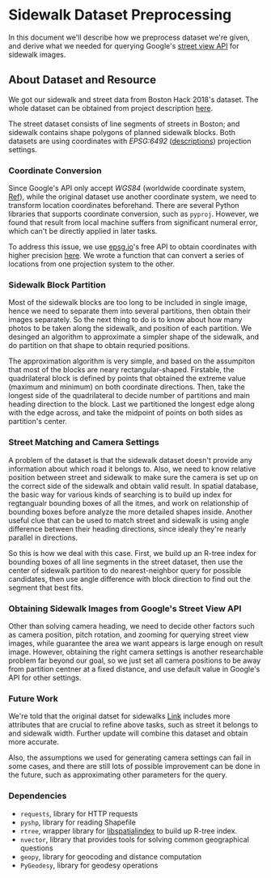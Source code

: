 # Sidewalk Dataset Preprocessing

In this document we'll describe how we preprocess dataset we're given, and derive what we needed for querying Google's [street view API](https://developers.google.com/maps/documentation/streetview/intro) for sidewalk images.

## About Dataset and Resource

We got our sidewalk and street data from Boston Hack 2018's dataset. The whole dataset can be obtained from project description [here](https://docs.google.com/document/d/1jS3QsgjQLZyYoZzs0WbrA_SrOWAhEUv6Cc_a8X0oHJA/).

The street dataset consists of line segments of streets in Boston; and sidewalk contains shape polygons of planned sidewalk blocks. Both datasets are using coordinates with *EPSG:6492* ([descriptions](https://epsg.io/6492)) projection settings. 

### Coordinate Conversion

Since Google's API only accept *WGS84* (worldwide coordinate system, [Ref](https://en.wikipedia.org/wiki/World_Geodetic_System)), while the original dataset use another coordinate system, we need to transform location coordinates beforehand. There are several Python libraries that supports coordinate conversion, such as `pyproj`. However, we found that result from local machine suffers from significant numeral error, which can't be directly applied in later tasks.

To address this issue, we use [epsg.io](http://epsg.io/)'s free API to obtain coordinates with higher precision [here](https://github.com/klokantech/epsg.io). We wrote a function that can convert a series of locations from one projection system to the other.

### Sidewalk Block Partition

Most of the sidewalk blocks are too long to be included in single image, hence we need to separate them into several partitions, then obtain their images separately. So the next thing to do is to know about how many photos to be taken along the sidewalk, and position of each partition. We desinged an algorithm to approximate a simpler shape of the sidewalk, and do partition on that shape to obtain requried positions.

The approximation algorithm is very simple, and based on the assumpiton that most of the blocks are neary rectangular-shaped. Firstable, the quadrilateral block is defined by points that obtained the extreme value (maximum and minimum) on both coordinate directions. Then, take the longest side of the quadrilateral to decide number of partitions and main heading direction to the block. Last we partitioned the longest edge along with the edge across, and take the midpoint of points on both sides as partition's center.

### Street Matching and Camera Settings

A problem of the dataset is that the sidewalk dataset doesn't provide any information about which road it belongs to. Also, we need to know relative position between street and sidewalk to make sure the camera is set up on the correct side of the sidewalk and obtain valid result. In spatial database, the basic way for various kinds of searching is to build up index for regtangualr bounding boxes of all the itmes, and work on relationship of bounding boxes before analyze the more detailed shapes inside. Another useful clue that can be used to match street and sidewalk is using angle difference between their heading directions, since idealy they're nearly parallel in directions.

So this is how we deal with this case. First, we build up an R-tree index for bounding boxes of all line segments in the street dataset, then use the center of sidewalk partition to do nearest-neighbor query for possible candidates, then use angle difference with block direction to find out the segment that best fits.

### Obtaining Sidewalk Images from Google's Street View API

Other than solving camera heading, we need to decide other factors such as camera position, pitch rotation, and zooming for querying street view images, while guarantee the area we want appears is large enough on result image. However, obtaining the right camera settings is another researchable problem far beyond our goal, so we just set all camera positions to be away from partition centner at a fixed distance, and use default value in Google's API for other settings.

### Future Work

We're told that the original datset for sidewalks [Link](https://data.boston.gov/dataset/sidewalk-inventory) includes more attributes that are crucial to refine above tasks, such as street it belongs to and sidewalk width. Further update will combine this dataset and obtain more accurate.

Also, the assumptions we used for generating camera settings can fail in some cases, and there are still lots of possible improvement can be done in the future, such as approximating other parameters for the query. 

### Dependencies

* `requests`, library for HTTP requests
* `pyshp`, library for reading Shapefile
* `rtree`, wrapper library for [libspatialindex](https://libspatialindex.org/) to build up R-tree index.
* `nvector`, library that provides tools for solving common geographical questions
* `geopy`, library for geocoding and distance computation
* `PyGeodesy`, library for geodesy operations 

